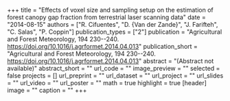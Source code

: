 +++
title = "Effects of voxel size and sampling setup on the  estimation of forest canopy gap fraction from terrestrial laser scanning data"
date = "2014-08-15"
authors = ["R. Cifuentes", "D. {Van der Zande}", "J. Farifteh", "C. Salas", "P. Coppin"]
publication_types = ["2"]
publication = "Agricultural and Forest Meteorology, 194 230--240. https://doi.org/10.1016/j.agrformet.2014.04.013"
publication_short = "Agricultural and Forest Meteorology, 194 230--240. https://doi.org/10.1016/j.agrformet.2014.04.013"
abstract = "(Abstract not available)"
abstract_short = ""
url_code = ""
image_preview = ""
selected = false
projects = []
url_preprint = ""
url_dataset = ""
url_project = ""
url_slides = ""
url_video = ""
url_poster = ""
math = true
highlight = true
[header]
image = ""
caption = ""
+++
